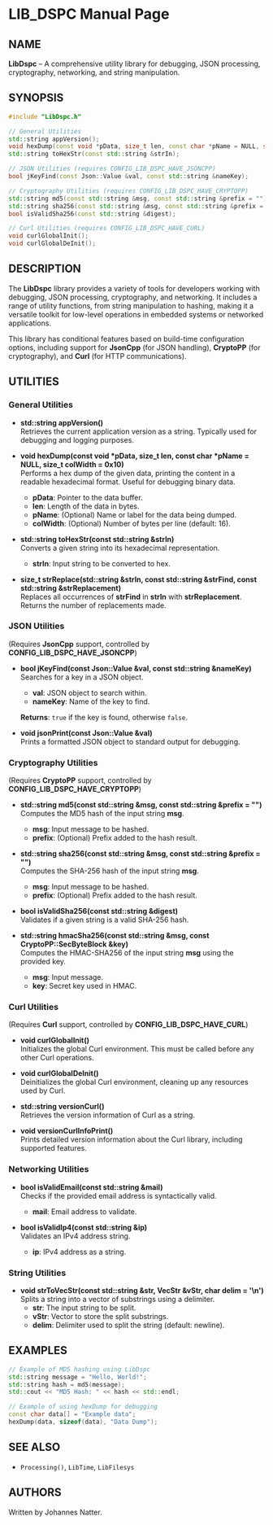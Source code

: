 
# LIB_DSPC Manual Page

## NAME
**LibDspc** – A comprehensive utility library for debugging, JSON processing, cryptography, networking, and string manipulation.

## SYNOPSIS
```cpp
#include "LibDspc.h"

// General Utilities
std::string appVersion();
void hexDump(const void *pData, size_t len, const char *pName = NULL, size_t colWidth = 0x10);
std::string toHexStr(const std::string &strIn);

// JSON Utilities (requires CONFIG_LIB_DSPC_HAVE_JSONCPP)
bool jKeyFind(const Json::Value &val, const std::string &nameKey);

// Cryptography Utilities (requires CONFIG_LIB_DSPC_HAVE_CRYPTOPP)
std::string md5(const std::string &msg, const std::string &prefix = "");
std::string sha256(const std::string &msg, const std::string &prefix = "");
bool isValidSha256(const std::string &digest);

// Curl Utilities (requires CONFIG_LIB_DSPC_HAVE_CURL)
void curlGlobalInit();
void curlGlobalDeInit();
```

## DESCRIPTION
The **LibDspc** library provides a variety of tools for developers working with debugging, JSON processing, cryptography, and networking. It includes a range of utility functions, from string manipulation to hashing, making it a versatile toolkit for low-level operations in embedded systems or networked applications.

This library has conditional features based on build-time configuration options, including support for **JsonCpp** (for JSON handling), **CryptoPP** (for cryptography), and **Curl** (for HTTP communications).

## UTILITIES

### General Utilities

- **std::string appVersion()**  
  Retrieves the current application version as a string. Typically used for debugging and logging purposes.

- **void hexDump(const void \*pData, size_t len, const char \*pName = NULL, size_t colWidth = 0x10)**  
  Performs a hex dump of the given data, printing the content in a readable hexadecimal format. Useful for debugging binary data.
  - **pData**: Pointer to the data buffer.
  - **len**: Length of the data in bytes.
  - **pName**: (Optional) Name or label for the data being dumped.
  - **colWidth**: (Optional) Number of bytes per line (default: 16).

- **std::string toHexStr(const std::string &strIn)**  
  Converts a given string into its hexadecimal representation.
  - **strIn**: Input string to be converted to hex.

- **size_t strReplace(std::string &strIn, const std::string &strFind, const std::string &strReplacement)**  
  Replaces all occurrences of **strFind** in **strIn** with **strReplacement**. Returns the number of replacements made.

### JSON Utilities
(Requires **JsonCpp** support, controlled by **CONFIG_LIB_DSPC_HAVE_JSONCPP**)

- **bool jKeyFind(const Json::Value &val, const std::string &nameKey)**  
  Searches for a key in a JSON object.
  - **val**: JSON object to search within.
  - **nameKey**: Name of the key to find.
  
  **Returns**: `true` if the key is found, otherwise `false`.

- **void jsonPrint(const Json::Value &val)**  
  Prints a formatted JSON object to standard output for debugging.

### Cryptography Utilities
(Requires **CryptoPP** support, controlled by **CONFIG_LIB_DSPC_HAVE_CRYPTOPP**)

- **std::string md5(const std::string &msg, const std::string &prefix = "")**  
  Computes the MD5 hash of the input string **msg**.
  - **msg**: Input message to be hashed.
  - **prefix**: (Optional) Prefix added to the hash result.

- **std::string sha256(const std::string &msg, const std::string &prefix = "")**  
  Computes the SHA-256 hash of the input string **msg**.
  - **msg**: Input message to be hashed.
  - **prefix**: (Optional) Prefix added to the hash result.

- **bool isValidSha256(const std::string &digest)**  
  Validates if a given string is a valid SHA-256 hash.

- **std::string hmacSha256(const std::string &msg, const CryptoPP::SecByteBlock &key)**  
  Computes the HMAC-SHA256 of the input string **msg** using the provided key.
  - **msg**: Input message.
  - **key**: Secret key used in HMAC.

### Curl Utilities
(Requires **Curl** support, controlled by **CONFIG_LIB_DSPC_HAVE_CURL**)

- **void curlGlobalInit()**  
  Initializes the global Curl environment. This must be called before any other Curl operations.

- **void curlGlobalDeInit()**  
  Deinitializes the global Curl environment, cleaning up any resources used by Curl.

- **std::string versionCurl()**  
  Retrieves the version information of Curl as a string.

- **void versionCurlInfoPrint()**  
  Prints detailed version information about the Curl library, including supported features.

### Networking Utilities

- **bool isValidEmail(const std::string &mail)**  
  Checks if the provided email address is syntactically valid.
  - **mail**: Email address to validate.

- **bool isValidIp4(const std::string &ip)**  
  Validates an IPv4 address string.
  - **ip**: IPv4 address as a string.

### String Utilities

- **void strToVecStr(const std::string &str, VecStr &vStr, char delim = '\n')**  
  Splits a string into a vector of substrings using a delimiter.
  - **str**: The input string to be split.
  - **vStr**: Vector to store the split substrings.
  - **delim**: Delimiter used to split the string (default: newline).

## EXAMPLES
```cpp
// Example of MD5 hashing using LibDspc
std::string message = "Hello, World!";
std::string hash = md5(message);
std::cout << "MD5 Hash: " << hash << std::endl;

// Example of using hexDump for debugging
const char data[] = "Example data";
hexDump(data, sizeof(data), "Data Dump");
```

## SEE ALSO
- `Processing()`, `LibTime`, `LibFilesys`

## AUTHORS
Written by Johannes Natter.

